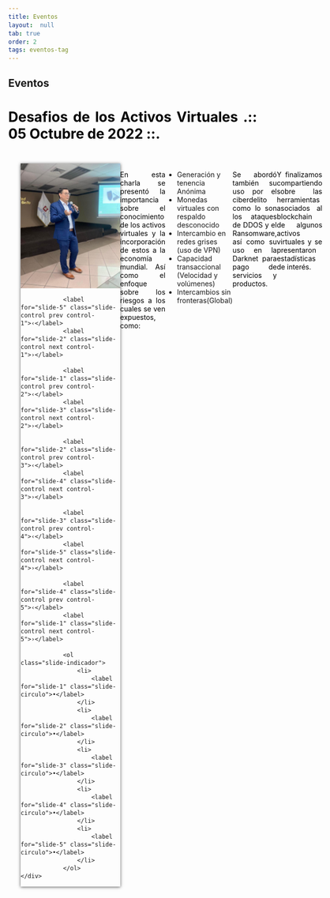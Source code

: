```yaml
---
title: Eventos
layout:  null
tab: true
order: 2
tags: eventos-tag
---
```


## Eventos
<!--Eventos por realizar
<img src='assets/images/emailfooter.png' style='text-align:center;'><br>
-->
<!--<div>
<img src='assets/images/under01.jpg' style='float:left;margin:25px;max-width:30%;max-height:30%;'/>
<p style='color:black;text-align:justify;'>
<h1>En espera de informacion</h1>
</p>
</div>-->
<!-- 
<style type="text/css">
  .slider-container {
  display: flex;
  width: 100%;
  height: 100vh;
  overflow-x: scroll;  
  scroll-snap-type: x mandatory;
}

.slider-container img {
  flex: 0 0 100%;
  width: 100%;
  object-fit: cover;
  scroll-snap-align: center;
}
</style>
<h1>OWASP Conociendo los Activos Digitales</h1>
<div class="slider-container">  
  <img
    class="slider-item"
    src='assets/images/01charla01.jpg'
  />
  <img
    class="slider-item"
    src='assets/images/01charla02.jpg'
  />
  <img
    class="slider-item"
    src='assets/images/01charla03.jpg'
	/>
	<img
    class="slider-item"
    src='assets/images/01charla04.jpg'
	/>
	<img
    class="slider-item"
    src='assets/images/01charla05.jpg'
	/>
	
</div> -->
<style>
            .slide {
				float:left;
				display: flex;
				width: 100%;
				height: auto;
                box-shadow: 0px 1px 6px rgba(0, 0, 0, 0.64);
                margin-top: 5px;
				margin:25px;
				max-width:40%;
				max-height:30%;	
            }
            .slide-inner {
                flex: 0 0 100%;
				height: auto;
				width: 100%;
				object-fit: cover;
				position: relative;
                overflow: hidden;                
            }
            .slide-open:checked + .slide-item {
                position: static;
                opacity: 100;
            }
            .slide-item {
                position: absolute;
                opacity: 0;
                -webkit-transition: opacity 0.6s ease-out;
                transition: opacity 0.6s ease-out;
            }
            .slide-item img {
                display: block;
                height: auto;
                max-width: 100%;
				text-align:center;
            }
            .slide-control {
                background: rgba(0, 0, 0, 0.28);
                border-radius: 50%;
                color: #fff;
                cursor: pointer;
                display: none;
                font-size: 40px;
                height: 40px;
                line-height: 35px;
                position: absolute;
                top: 50%;
                -webkit-transform: translate(0, -50%);
                cursor: pointer;
                -ms-transform: translate(0, -50%);
                transform: translate(0, -50%);
                text-align: center;
                width: 40px;
                z-index: 10;
            }
            .slide-control.prev {
                left: 2%;
            }
            .slide-control.next {
                right: 2%;
            }
            .slide-control:hover {
                background: rgba(0, 0, 0, 0.8);
                color: #aaaaaa;
            }
            #slide-1:checked ~ .control-1,
            #slide-2:checked ~ .control-2,
            #slide-3:checked ~ .control-3,
			#slide-4:checked ~ .control-4,
			#slide-5:checked ~ .control-5
			{
                display: block;
            }
            .slide-indicador {
                list-style: none;
                margin: 0;
                padding: 0;
                position: absolute;
                bottom: 2%;
                left: 0;
                right: 0;
                text-align: center;
                z-index: 10;
            }
            .slide-indicador li {
                display: inline-block;
                margin: 0 5px;
            }
            .slide-circulo {
                color: #828282;
                cursor: pointer;
                display: block;
                font-size: 35px;
            }
            .slide-circulo:hover {
                color: #aaaaaa;
            }
			
            #slide-1:checked ~ .control-1 ~ .slide-indicador 
                 li:nth-child(1) .slide-circulo,
            #slide-2:checked ~ .control-2 ~ .slide-indicador 
                  li:nth-child(2) .slide-circulo,
            #slide-3:checked ~ .control-3 ~ .slide-indicador 
                  li:nth-child(3) .slide-circulo, 
			#slide-4:checked ~ .control-4 ~ .slide-indicador 
                  li:nth-child(4) .slide-circulo,	  
			#slide-5:checked ~ .control-5 ~ .slide-indicador 
                  li:nth-child(5) .slide-circulo{
                color: #428bca;
            }
			
            #titulo {
                width: 100%;
                position: absolute;
                padding: 0px;
                margin: 0px auto;
                text-align: center;
                font-size: 27px;
                color: rgba(255, 255, 255, 1);
                font-family: 'Open Sans', sans-serif;
                z-index: 9999;
                text-shadow: 0px 1px 2px rgba(0, 0, 0, 0.33), 
                     -1px 0px 2px rgba(255, 255, 255, 0);
            }
			
</style>
<h1 style='color:black;text-align:justify;'>Desafios de los Activos Virtuales .:: 05 Octubre de 2022 ::.</h1>
<div class="slide">
    <div class="slide-inner">
         <input class="slide-open" type="radio" id="slide-1" 
                  name="slide" aria-hidden="true" hidden="" checked="checked">
            <div class="slide-item">
                    <img src='assets/images/01charla01.jpg'>
            </div>
         <input class="slide-open" type="radio" id="slide-2" 
                 name="slide" aria-hidden="true" hidden="">
            <div class="slide-item">
                    <img src='assets/images/01charla02.jpg'>
            </div>
                <input class="slide-open" type="radio" id="slide-3" 
                      name="slide" aria-hidden="true" hidden="">
                <div class="slide-item">
                    <img src='assets/images/01charla03.jpg'>
                </div>
				<input class="slide-open" type="radio" id="slide-4" 
                      name="slide" aria-hidden="true" hidden="">
                <div class="slide-item">
                    <img src='assets/images/01charla04.jpg'>
                </div>
				<input class="slide-open" type="radio" id="slide-5" 
                      name="slide" aria-hidden="true" hidden="">
                <div class="slide-item">
                    <img src='assets/images/01charla05.jpg'>
                </div>
				
				
				<label for="slide-5" class="slide-control prev control-1">‹</label>
                <label for="slide-2" class="slide-control next control-1">›</label>
				
                <label for="slide-1" class="slide-control prev control-2">‹</label>
                <label for="slide-3" class="slide-control next control-2">›</label>
				
                <label for="slide-2" class="slide-control prev control-3">‹</label>
                <label for="slide-4" class="slide-control next control-3">›</label>
				
				<label for="slide-3" class="slide-control prev control-4">‹</label>
                <label for="slide-5" class="slide-control next control-4">›</label>
				
				<label for="slide-4" class="slide-control prev control-5">‹</label>
                <label for="slide-1" class="slide-control next control-5">›</label>
				
                <ol class="slide-indicador">
                    <li>
                        <label for="slide-1" class="slide-circulo">•</label>
                    </li>
                    <li>
                        <label for="slide-2" class="slide-circulo">•</label>
                    </li>
                    <li>
                        <label for="slide-3" class="slide-circulo">•</label>
                    </li>
					<li>
                        <label for="slide-4" class="slide-circulo">•</label>
                    </li>
					<li>
                        <label for="slide-5" class="slide-circulo">•</label>
                    </li>
                </ol>
    </div>	
</div>
<p style='color:black;text-align:justify;'>
En esta charla se presentó la importancia sobre el conocimiento de los activos virtuales y la incorporación de estos a la economía mundial. Así como el enfoque sobre los riesgos a los cuales se ven expuestos, como:</p>
<ul>
<li>Generación y tenencia Anónima </li>
<li>Monedas virtuales con respaldo desconocido </li>
<li>Intercambio en redes grises (uso de VPN) </li>
<li>Capacidad transaccional (Velocidad y volúmenes) </li>
<li>Intercambios sin fronteras(Global) </li>
</ul>
<p style='color:black;text-align:justify;'>
Se abordó también su uso por el ciberdelito como lo son los ataques de DDOS y el Ransomware, así como su uso en la Darknet para pago de servicios y productos. 
</p>
<p style='color:black;text-align:justify;'>
Y finalizamos compartiendo sobre las herramientas asociados al blockchain de algunos activos virtuales y se presentaron estadísticas de interés.
</p>  